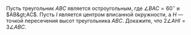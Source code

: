 Пусть треугольник $ABC$ является остроугольным, где $\angle BAC=60^\circ$ и $AB&gt;AC$. Пусть $I$ является центром вписанной окружности, а $H$ — точкой пересечения высот треугольника $ABC$. Докажите, что $2\angle AHI=3\angle ABC$.